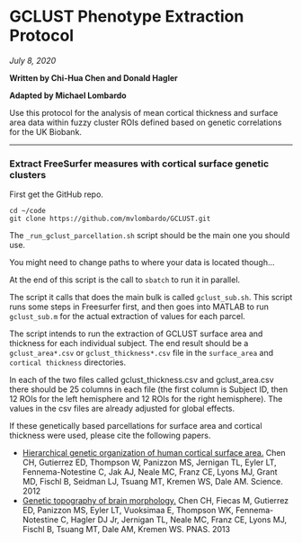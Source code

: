 # GCLUST Phenotype Extraction Protocol

*July 8, 2020*

**Written by Chi-Hua Chen and Donald Hagler**

**Adapted by Michael Lombardo**

Use this protocol for the analysis of mean cortical thickness and surface area
data within fuzzy cluster ROIs defined based on genetic correlations for the
UK Biobank.

---

### **Extract FreeSurfer measures with cortical surface genetic clusters**

First get the GitHub repo.

```
cd ~/code
git clone https://github.com/mvlombardo/GCLUST.git
```

The `_run_gclust_parcellation.sh` script should be the main one you should use.

You might need to change paths to where your data is located though...

At the end of this script is the call to  `sbatch` to run it in parallel.

The script it calls that does the main bulk is called `gclust_sub.sh`. This
script runs some steps in Freesurfer first, and then goes into MATLAB to run
`gclust_sub.m` for the actual extraction of values for each parcel.

The script intends to run the extraction of GCLUST surface area and thickness
for each individual subject. The end result should be a `gclust_area*.csv` or
`gclust_thickness*.csv` file in the `surface_area` and `cortical thickness`
directories.

In each of the two files called gclust_thickness.csv and gclust_area.csv
there should be 25 columns in each file (the first column is Subject ID, then
12 ROIs for the left hemisphere and 12 ROIs for the right hemisphere).
The values in the csv files are already adjusted for global effects.

If these genetically based parcellations for surface area and cortical
thickness were used, please cite the following papers.

*	[Hierarchical genetic organization of human cortical surface area.](https://www.ncbi.nlm.nih.gov/pubmed/22461613)
	Chen CH, Gutierrez ED, Thompson W, Panizzon MS, Jernigan TL, Eyler LT,
	Fennema-Notestine C, Jak AJ, Neale MC, Franz CE, Lyons MJ, Grant MD, Fischl
	B, Seidman LJ, Tsuang MT, Kremen WS, Dale AM. Science. 2012
*	[Genetic topography of brain morphology.](https://www.ncbi.nlm.nih.gov/pubmed/24082094)
	Chen CH, Fiecas M, Gutierrez ED, Panizzon MS, Eyler LT, Vuoksimaa E,
	Thompson WK, Fennema-Notestine C, Hagler DJ Jr, Jernigan TL, Neale MC,
	Franz CE, Lyons MJ, Fischl B, Tsuang MT, Dale AM, Kremen WS. PNAS. 2013
